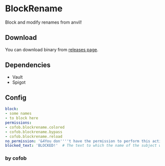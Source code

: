 # BlockRename
Block and modify renames from anvil!

## Download
You can download binary from [releases page](https://github.com/cofob/BlockRename/releases).

## Dependencies
  - Vault
  - Spigot

## Config
```yaml
block:
- some names
- to block here
permissions:
- cofob.blockrename.colored
- cofob.blockrename.bypass
- cofob.blockrename.reload
no_permission: '&4You don''''t have the permission to perform this action!'
blocked_text: 'BLOCKED!'  # The text to which the name of the subject will be replaced
```

### by cofob
